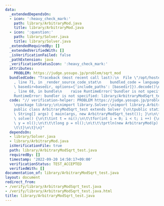 ```yaml
---
data:
  _extendedDependsOn:
  - icon: ':heavy_check_mark:'
    path: library/ArbitraryMod.java
    title: library/ArbitraryMod.java
  - icon: ':question:'
    path: library/Solver.java
    title: library/Solver.java
  _extendedRequiredBy: []
  _extendedVerifiedWith: []
  _isVerificationFailed: false
  _pathExtension: java
  _verificationStatusIcon: ':heavy_check_mark:'
  attributes:
    PROBLEM: https://judge.yosupo.jp/problem/sqrt_mod
  bundledCode: "Traceback (most recent call last):\n  File \"/opt/hostedtoolcache/Python/3.10.6/x64/lib/python3.10/site-packages/onlinejudge_verify/documentation/build.py\"\
    , line 71, in _render_source_code_stat\n    bundled_code = language.bundle(stat.path,\
    \ basedir=basedir, options={'include_paths': [basedir]}).decode()\n  File \"/opt/hostedtoolcache/Python/3.10.6/x64/lib/python3.10/site-packages/onlinejudge_verify/languages/user_defined.py\"\
    , line 68, in bundle\n    raise RuntimeError('bundler is not specified: {}'.format(str(path)))\n\
    RuntimeError: bundler is not specified: library/ArbitraryModSqrt_test.java\n"
  code: "// verification-helper: PROBLEM https://judge.yosupo.jp/problem/sqrt_mod\n\
    \npackage library;\n\nimport library.Solver;\nimport library.ArbitraryMod;\n\n\
    public class ArbitraryModSqrt_test extends Solver {\n\tpublic static void main(final\
    \ String[] args) { main(args, new ArbitraryModSqrt_test()); }\n\n\tpublic void\
    \ solve() {\n\t\tint t = ni();\n\t\tfor(int i = 0; i < t; i ++) {\n\t\t\tlong\
    \ y = nl();\n\t\t\tlong p = nl();\n\t\t\tprtln(new ArbitraryMod(p).sqrt(y));\n\
    \t\t}\n\t}\n}"
  dependsOn:
  - library/Solver.java
  - library/ArbitraryMod.java
  isVerificationFile: true
  path: library/ArbitraryModSqrt_test.java
  requiredBy: []
  timestamp: '2022-09-20 14:50:17+09:00'
  verificationStatus: TEST_ACCEPTED
  verifiedWith: []
documentation_of: library/ArbitraryModSqrt_test.java
layout: document
redirect_from:
- /verify/library/ArbitraryModSqrt_test.java
- /verify/library/ArbitraryModSqrt_test.java.html
title: library/ArbitraryModSqrt_test.java
---
```

